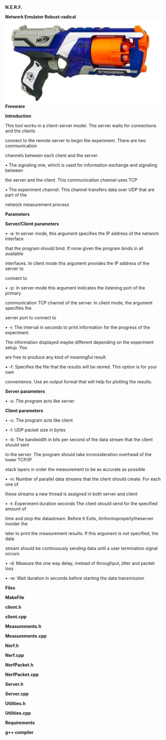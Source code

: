 ﻿

**N.E.R.F.**

**Network Emulator Robust-radical**
![Alt Text](https://github.com/dimosarvanitakis/Nerf/blob/master/nef.png)
**Freeware**

**Introduction**

This tool works in a client-server model. The server waits for connections and the clients

connect to the remote server to begin the experiment. There are two communication

channels between each client and the server.

• The signaling one, which is used for information exchange and signaling between

the server and the client. This communication channel uses TCP

• The experiment channel. This channel transfers data over UDP that are part of the

network measurement process

**Parameters**

**Server/Client parameters**

• -a: In server mode, this argument specifies the IP address of the network interface

that the program should bind. If none given the program binds in all available





interfaces. In client mode this argument provides the IP address of the server to

connect to

• -p: In server mode this argument indicates the listening port of the primary

communication TCP channel of the server. In client mode, the argument specifies the

server port to connect to

• -i: The interval in seconds to print information for the progress of the experiment.

The information displayed maybe different depending on the experiment setup. You

are free to produce any kind of meaningful result.

• -f: Specifies the file that the results will be stored. This option is for your own

convenience. Use an output format that will help for plotting the results.

**Server parameters**

• -s: The program acts like server

**Client parameters**

• -c: The program acts like client

• -l: UDP packet size in bytes

• -b: The bandwidth in bits per second of the data stream that the client should sent

to the server. The program should take inconsideration overhead of the lower TCP/IP

stack layers in order the measurement to be as accurate as possible

• -n: Number of parallel data streams that the client should create. For each one of

these streams a new thread is assigned in both server and client

• -t: Experiment duration seconds The client should send for the specified amount of

time and stop the datastream. Before It Exits, itinformsproperlytheserver inorder the

later to print the measurement results. If this argument is not specified, the data

stream should be continuously sending data until a user termination signal occurs

• -d: Measure the one way delay, instead of throughput, jitter and packet loss

• -w: Wait duration in seconds before starting the data transmission

**Files**

**MakeFile**

**client.h**

**client.cpp**

**Measurements.h**

**Measurements.cpp**

**Nerf.h**

**Nerf.cpp**

**NerfPacket.h**

**NerfPacket.cpp**

**Server.h**

**Server.cpp**

**Utilities.h**

**Utilities.cpp**





**Requirements**

​**g++ compiler**

